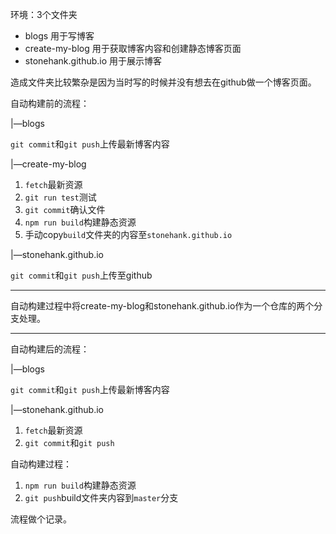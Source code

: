 环境：3个文件夹
* blogs 用于写博客
* create-my-blog 用于获取博客内容和创建静态博客页面
* stonehank.github.io 用于展示博客

造成文件夹比较繁杂是因为当时写的时候并没有想去在github做一个博客页面。

自动构建前的流程：

|—blogs

`git commit`和`git push`上传最新博客内容

|—create-my-blog

1. `fetch`最新资源
2. `git run test`测试
3. `git commit`确认文件
4. `npm run build`构建静态资源
5. 手动copy`build`文件夹的内容至`stonehank.github.io`

|—stonehank.github.io

`git commit`和`git push`上传至github

------

自动构建过程中将create-my-blog和stonehank.github.io作为一个仓库的两个分支处理。

------

自动构建后的流程：

|—blogs

`git commit`和`git push`上传最新博客内容

|—stonehank.github.io

1. `fetch`最新资源
3. `git commit`和`git push`

自动构建过程：
1. `npm run build`构建静态资源
2. `git push`build文件夹内容到`master`分支

流程做个记录。 
